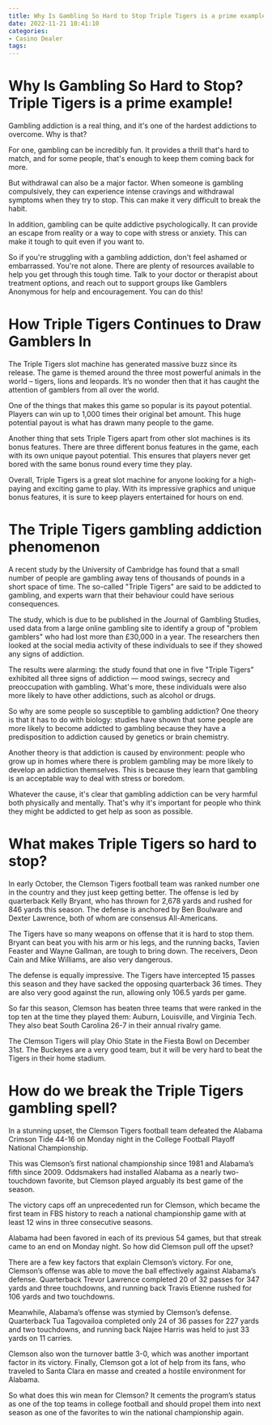```yaml
---
title: Why Is Gambling So Hard to Stop Triple Tigers is a prime example!
date: 2022-11-21 10:41:10
categories:
- Casino Dealer
tags:
---
```



#  Why Is Gambling So Hard to Stop? Triple Tigers is a prime example!

Gambling addiction is a real thing, and it's one of the hardest addictions to overcome. Why is that?

For one, gambling can be incredibly fun. It provides a thrill that's hard to match, and for some people, that's enough to keep them coming back for more.

But withdrawal can also be a major factor. When someone is gambling compulsively, they can experience intense cravings and withdrawal symptoms when they try to stop. This can make it very difficult to break the habit.

In addition, gambling can be quite addictive psychologically. It can provide an escape from reality or a way to cope with stress or anxiety. This can make it tough to quit even if you want to.

So if you're struggling with a gambling addiction, don't feel ashamed or embarrassed. You're not alone. There are plenty of resources available to help you get through this tough time. Talk to your doctor or therapist about treatment options, and reach out to support groups like Gamblers Anonymous for help and encouragement. You can do this!

#  How Triple Tigers Continues to Draw Gamblers In

The Triple Tigers slot machine has generated massive buzz since its release. The game is themed around the three most powerful animals in the world – tigers, lions and leopards. It’s no wonder then that it has caught the attention of gamblers from all over the world.

One of the things that makes this game so popular is its payout potential. Players can win up to 1,000 times their original bet amount. This huge potential payout is what has drawn many people to the game.

Another thing that sets Triple Tigers apart from other slot machines is its bonus features. There are three different bonus features in the game, each with its own unique payout potential. This ensures that players never get bored with the same bonus round every time they play.

Overall, Triple Tigers is a great slot machine for anyone looking for a high-paying and exciting game to play. With its impressive graphics and unique bonus features, it is sure to keep players entertained for hours on end.

#  The Triple Tigers gambling addiction phenomenon

A recent study by the University of Cambridge has found that a small number of people are gambling away tens of thousands of pounds in a short space of time. The so-called "Triple Tigers" are said to be addicted to gambling, and experts warn that their behaviour could have serious consequences.

The study, which is due to be published in the Journal of Gambling Studies, used data from a large online gambling site to identify a group of "problem gamblers" who had lost more than £30,000 in a year. The researchers then looked at the social media activity of these individuals to see if they showed any signs of addiction.

The results were alarming: the study found that one in five "Triple Tigers" exhibited all three signs of addiction — mood swings, secrecy and preoccupation with gambling. What's more, these individuals were also more likely to have other addictions, such as alcohol or drugs.

So why are some people so susceptible to gambling addiction? One theory is that it has to do with biology: studies have shown that some people are more likely to become addicted to gambling because they have a predisposition to addiction caused by genetics or brain chemistry.

Another theory is that addiction is caused by environment: people who grow up in homes where there is problem gambling may be more likely to develop an addiction themselves. This is because they learn that gambling is an acceptable way to deal with stress or boredom.

Whatever the cause, it's clear that gambling addiction can be very harmful both physically and mentally. That's why it's important for people who think they might be addicted to get help as soon as possible.

#  What makes Triple Tigers so hard to stop?

In early October, the Clemson Tigers football team was ranked number one in the country and they just keep getting better. The offense is led by quarterback Kelly Bryant, who has thrown for 2,678 yards and rushed for 846 yards this season. The defense is anchored by Ben Boulware and Dexter Lawrence, both of whom are consensus All-Americans.

The Tigers have so many weapons on offense that it is hard to stop them. Bryant can beat you with his arm or his legs, and the running backs, Tavien Feaster and Wayne Gallman, are tough to bring down. The receivers, Deon Cain and Mike Williams, are also very dangerous.

The defense is equally impressive. The Tigers have intercepted 15 passes this season and they have sacked the opposing quarterback 36 times. They are also very good against the run, allowing only 106.5 yards per game.

So far this season, Clemson has beaten three teams that were ranked in the top ten at the time they played them: Auburn, Louisville, and Virginia Tech. They also beat South Carolina 26-7 in their annual rivalry game.

The Clemson Tigers will play Ohio State in the Fiesta Bowl on December 31st. The Buckeyes are a very good team, but it will be very hard to beat the Tigers in their home stadium.

#  How do we break the Triple Tigers gambling spell?

In a stunning upset, the Clemson Tigers football team defeated the Alabama Crimson Tide 44-16 on Monday night in the College Football Playoff National Championship.

This was Clemson’s first national championship since 1981 and Alabama’s fifth since 2009. Oddsmakers had installed Alabama as a nearly two-touchdown favorite, but Clemson played arguably its best game of the season.

The victory caps off an unprecedented run for Clemson, which became the first team in FBS history to reach a national championship game with at least 12 wins in three consecutive seasons.

Alabama had been favored in each of its previous 54 games, but that streak came to an end on Monday night. So how did Clemson pull off the upset?

There are a few key factors that explain Clemson’s victory. For one, Clemson’s offense was able to move the ball effectively against Alabama’s defense. Quarterback Trevor Lawrence completed 20 of 32 passes for 347 yards and three touchdowns, and running back Travis Etienne rushed for 106 yards and two touchdowns.

Meanwhile, Alabama’s offense was stymied by Clemson’s defense. Quarterback Tua Tagovailoa completed only 24 of 36 passes for 227 yards and two touchdowns, and running back Najee Harris was held to just 33 yards on 11 carries.

Clemson also won the turnover battle 3-0, which was another important factor in its victory. Finally, Clemson got a lot of help from its fans, who traveled to Santa Clara en masse and created a hostile environment for Alabama.

So what does this win mean for Clemson? It cements the program’s status as one of the top teams in college football and should propel them into next season as one of the favorites to win the national championship again.